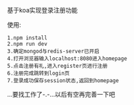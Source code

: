 基于koa实现登录注册功能

使用:
```
1.npm install
2.npm run dev
3.确定mongod与redis-server已开启
4.打开浏览器输入localhost:8080进入homepage
5.点击注册有礼,进入register页进行注册
6.注册完成跳转到login页
7.登录成功保存session状态,返回到homepage
```

...要找工作了-.-...以后有空再完善一下吧
